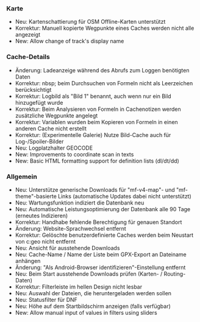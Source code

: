 
### Karte
- Neu: Kartenschattierung für OSM Offline-Karten unterstützt
- Korrektur: Manuell kopierte Wegpunkte eines Caches werden nicht alle angezeigt
- New: Allow change of track's display name

### Cache-Details
- Änderung: Ladeanzeige während des Abrufs zum Loggen benötigten Daten
- Korrektur: nbsp; beim Durchsuchen von Formeln nicht als Leerzeichen berücksichtigt
- Korrektur: Logbild als "Bild 1" benannt, auch wenn nur ein Bild hinzugefügt wurde
- Korrektur: Beim Analysieren von Formeln in Cachenotizen werden zusätzliche Wegpunkte angelegt
- Korrektur: Variablen wurden beim Kopieren von Formeln in einen anderen Cache nicht erstellt
- Korrektur: (Experimentelle Galerie) Nutze Bild-Cache auch für Log-/Spoiler-Bilder
- Neu: Logplatzhalter GEOCODE
- New: Improvements to coordinate scan in texts
- New: Basic HTML formatting support for definition lists (dl/dt/dd)

### Allgemein
- Neu: Unterstütze generische Downloads für "mf-v4-map"- und "mf-theme"-basierte Links (automatische Updates dabei nicht unterstützt)
- Neu: Wartungsfunktion indiziert die Datenbank neu
- Neu: Automatische Leistungsoptimierung der Datenbank alle 90 Tage (erneutes Indizieren)
- Korrektur: Handhabe fehlende Berechtigung für genauen Standort
- Änderung: Website-Sprachwechsel entfernt
- Korrektur: Gelöschte benutzerdefinierte Caches werden beim Neustart von c:geo nicht entfernt
- Neu: Ansicht für ausstehende Downloads
- Neu: Cache-Name / Name der Liste beim GPX-Export an Dateiname anhängen
- Änderung: "Als Android-Browser identifizieren"-Einstellung entfernt
- Neu: Beim Start ausstehende Downloads prüfen (Karten- / Routing-Daten)
- Korrektur: Filterleiste im hellen Design nicht lesbar
- Neu: Auswahl der Dateien, die heruntergeladen werden sollen
- Neu: Statusfilter für DNF
- Neu: Höhe auf dem Startbildschirm anzeigen (falls verfügbar)
- New: Allow manual input of values in filters using sliders
